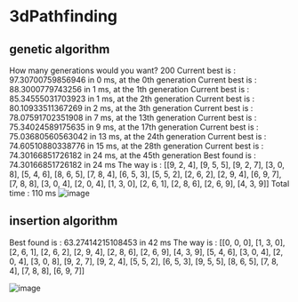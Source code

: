 # 3dPathfinding

## genetic algorithm

How many generations would you want?
200
Current best is : 97.30700759856946 in 0 ms, at the 0th generation
Current best is : 88.3000779743256 in 1 ms, at the 1th generation
Current best is : 85.34555031703923 in 1 ms, at the 2th generation
Current best is : 80.10933511367269 in 2 ms, at the 3th generation
Current best is : 78.07591702351908 in 7 ms, at the 13th generation
Current best is : 75.34024589175635 in 9 ms, at the 17th generation
Current best is : 75.03680560563042 in 13 ms, at the 24th generation
Current best is : 74.60510880338776 in 15 ms, at the 28th generation
Current best is : 74.30166851726182 in 24 ms, at the 45th generation
Best found is : 74.30166851726182 in 24 ms
The way is : [[9, 2, 4], [9, 5, 5], [9, 2, 7], [3, 0, 8], [5, 4, 6], [8, 6, 5], [7, 8, 4], [6, 5, 3], [5, 5, 2], [2, 6, 2], [2, 9, 4], [6, 9, 7], [7, 8, 8], [3, 0, 4], [2, 0, 4], [1, 3, 0], [2, 6, 1], [2, 8, 6], [2, 6, 9], [4, 3, 9]]
Total time : 110 ms
![image](https://user-images.githubusercontent.com/47123567/173066422-50c33d60-4011-48ee-abb6-b0780e015f0a.png)


## insertion algorithm

Best found is : 63.27414215108453 in 42 ms
The way is : [[0, 0, 0], [1, 3, 0], [2, 6, 1], [2, 6, 2], [2, 9, 4], [2, 8, 6], [2, 6, 9], [4, 3, 9], [5, 4, 6], [3, 0, 4], [2, 0, 4], [3, 0, 8], [9, 2, 7], [9, 2, 4], [5, 5, 2], [6, 5, 3], [9, 5, 5], [8, 6, 5], [7, 8, 4], [7, 8, 8], [6, 9, 7]]

![image](https://user-images.githubusercontent.com/47123567/173066755-2a906ce7-2b7f-4410-96eb-95ff90951f52.png)

